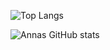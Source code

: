 ![Top Langs](https://github-readme-stats.vercel.app/api/top-langs/?username=annasajkh&theme=tokyonight)


![Annas GitHub stats](https://github-readme-stats.vercel.app/api?username=annasajkh&hide=contribs,prs&theme=tokyonight)